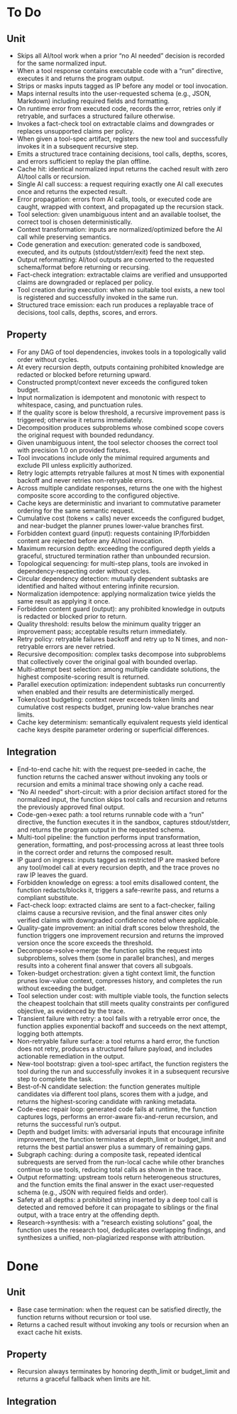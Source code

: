 # To Do

## Unit

- Skips all AI/tool work when a prior “no AI needed” decision is recorded for the same normalized input.
- When a tool response contains executable code with a “run” directive, executes it and returns the program output.
- Strips or masks inputs tagged as IP before any model or tool invocation.
- Maps internal results into the user-requested schema (e.g., JSON, Markdown) including required fields and formatting.
- On runtime error from executed code, records the error, retries only if retryable, and surfaces a structured failure otherwise.
- Invokes a fact-check tool on extractable claims and downgrades or replaces unsupported claims per policy.
- When given a tool-spec artifact, registers the new tool and successfully invokes it in a subsequent recursive step.
- Emits a structured trace containing decisions, tool calls, depths, scores, and errors sufficient to replay the plan offline.
- Cache hit: identical normalized input returns the cached result with zero AI/tool calls or recursion.
- Single AI call success: a request requiring exactly one AI call executes once and returns the expected result.
- Error propagation: errors from AI calls, tools, or executed code are caught, wrapped with context, and propagated up the recursion stack.
- Tool selection: given unambiguous intent and an available toolset, the correct tool is chosen deterministically.
- Context transformation: inputs are normalized/optimized before the AI call while preserving semantics.
- Code generation and execution: generated code is sandboxed, executed, and its outputs (stdout/stderr/exit) feed the next step.
- Output reformatting: AI/tool outputs are converted to the requested schema/format before returning or recursing.
- Fact-check integration: extractable claims are verified and unsupported claims are downgraded or replaced per policy.
- Tool creation during execution: when no suitable tool exists, a new tool is registered and successfully invoked in the same run.
- Structured trace emission: each run produces a replayable trace of decisions, tool calls, depths, scores, and errors.

## Property
- For any DAG of tool dependencies, invokes tools in a topologically valid order without cycles.
- At every recursion depth, outputs containing prohibited knowledge are redacted or blocked before returning upward.
- Constructed prompt/context never exceeds the configured token budget.
- Input normalization is idempotent and monotonic with respect to whitespace, casing, and punctuation rules.
- If the quality score is below threshold, a recursive improvement pass is triggered; otherwise it returns immediately.
- Decomposition produces subproblems whose combined scope covers the original request with bounded redundancy.
- Given unambiguous intent, the tool selector chooses the correct tool with precision 1.0 on provided fixtures.
- Tool invocations include only the minimal required arguments and exclude PII unless explicitly authorized.
- Retry logic attempts retryable failures at most N times with exponential backoff and never retries non-retryable errors.
- Across multiple candidate responses, returns the one with the highest composite score according to the configured objective.
- Cache keys are deterministic and invariant to commutative parameter ordering for the same semantic request.
- Cumulative cost (tokens × calls) never exceeds the configured budget, and near-budget the planner prunes lower-value branches first.
- Forbidden context guard (input): requests containing IP/forbidden content are rejected before any AI/tool invocation.
- Maximum recursion depth: exceeding the configured depth yields a graceful, structured termination rather than unbounded recursion.
- Topological sequencing: for multi-step plans, tools are invoked in dependency-respecting order without cycles.
- Circular dependency detection: mutually dependent subtasks are identified and halted without entering infinite recursion.
- Normalization idempotence: applying normalization twice yields the same result as applying it once.
- Forbidden content guard (output): any prohibited knowledge in outputs is redacted or blocked prior to return.
- Quality threshold: results below the minimum quality trigger an improvement pass; acceptable results return immediately.
- Retry policy: retryable failures backoff and retry up to N times, and non-retryable errors are never retried.
- Recursive decomposition: complex tasks decompose into subproblems that collectively cover the original goal with bounded overlap.
- Multi-attempt best selection: among multiple candidate solutions, the highest composite-scoring result is returned.
- Parallel execution optimization: independent subtasks run concurrently when enabled and their results are deterministically merged.
- Token/cost budgeting: context never exceeds token limits and cumulative cost respects budget, pruning low-value branches near limits.
- Cache key determinism: semantically equivalent requests yield identical cache keys despite parameter ordering or superficial differences.

## Integration

- End-to-end cache hit: with the request pre-seeded in cache, the function returns the cached answer without invoking any tools or recursion and emits a minimal trace showing only a cache read.
- “No AI needed” short-circuit: with a prior decision artifact stored for the normalized input, the function skips tool calls and recursion and returns the previously approved final output.
- Code-gen→exec path: a tool returns runnable code with a “run” directive, the function executes it in the sandbox, captures stdout/stderr, and returns the program output in the requested schema.
- Multi-tool pipeline: the function performs input transformation, generation, formatting, and post-processing across at least three tools in the correct order and returns the composed result.
- IP guard on ingress: inputs tagged as restricted IP are masked before any tool/model call at every recursion depth, and the trace proves no raw IP leaves the guard.
- Forbidden knowledge on egress: a tool emits disallowed content, the function redacts/blocks it, triggers a safe-rewrite pass, and returns a compliant substitute.
- Fact-check loop: extracted claims are sent to a fact-checker, failing claims cause a recursive revision, and the final answer cites only verified claims with downgraded confidence noted where applicable.
- Quality-gate improvement: an initial draft scores below threshold, the function triggers one improvement recursion and returns the improved version once the score exceeds the threshold.
- Decompose→solve→merge: the function splits the request into subproblems, solves them (some in parallel branches), and merges results into a coherent final answer that covers all subgoals.
- Token-budget orchestration: given a tight context limit, the function prunes low-value context, compresses history, and completes the run without exceeding the budget.
- Tool selection under cost: with multiple viable tools, the function selects the cheapest toolchain that still meets quality constraints per configured objective, as evidenced by the trace.
- Transient failure with retry: a tool fails with a retryable error once, the function applies exponential backoff and succeeds on the next attempt, logging both attempts.
- Non-retryable failure surface: a tool returns a hard error, the function does not retry, produces a structured failure payload, and includes actionable remediation in the output.
- New-tool bootstrap: given a tool-spec artifact, the function registers the tool during the run and successfully invokes it in a subsequent recursive step to complete the task.
- Best-of-N candidate selection: the function generates multiple candidates via different tool plans, scores them with a judge, and returns the highest-scoring candidate with ranking metadata.
- Code-exec repair loop: generated code fails at runtime, the function captures logs, performs an error-aware fix-and-rerun recursion, and returns the successful run’s output.
- Depth and budget limits: with adversarial inputs that encourage infinite improvement, the function terminates at depth_limit or budget_limit and returns the best partial answer plus a summary of remaining gaps.
- Subgraph caching: during a composite task, repeated identical subrequests are served from the run-local cache while other branches continue to use tools, reducing total calls as shown in the trace.
- Output reformatting: upstream tools return heterogeneous structures, and the function emits the final answer in the exact user-requested schema (e.g., JSON with required fields and order).
- Safety at all depths: a prohibited string inserted by a deep tool call is detected and removed before it can propagate to siblings or the final output, with a trace entry at the offending depth.
- Research→synthesis: with a “research existing solutions” goal, the function uses the research tool, deduplicates overlapping findings, and synthesizes a unified, non-plagiarized response with attribution.

# Done

## Unit
- Base case termination: when the request can be satisfied directly, the function returns without recursion or tool use.
- Returns a cached result without invoking any tools or recursion when an exact cache hit exists.

## Property
- Recursion always terminates by honoring depth_limit or budget_limit and returns a graceful fallback when limits are hit.

## Integration


